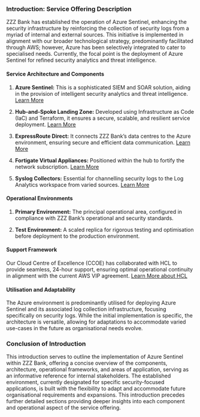 ### Introduction: Service Offering Description

ZZZ Bank has established the operation of Azure Sentinel, enhancing the security infrastructure by reinforcing the collection of security logs from a myriad of internal and external sources. This initiative is implemented in alignment with our broader technological strategy, predominantly facilitated through AWS; however, Azure has been selectively integrated to cater to specialised needs. Currently, the focal point is the deployment of Azure Sentinel for refined security analytics and threat intelligence.

#### Service Architecture and Components

1. **Azure Sentinel:** 
   This is a sophisticated SIEM and SOAR solution, aiding in the provision of intelligent security analytics and threat intelligence. 
   [Learn More](https://azure.microsoft.com/en-gb/services/azure-sentinel/)

2. **Hub-and-Spoke Landing Zone:** 
   Developed using Infrastructure as Code (IaC) and Terraform, it ensures a secure, scalable, and resilient service deployment. 
   [Learn More](https://docs.microsoft.com/en-gb/azure/cloud-adoption-framework/ready/landing-zone/)

3. **ExpressRoute Direct:** 
   It connects ZZZ Bank’s data centres to the Azure environment, ensuring secure and efficient data communication. 
   [Learn More](https://azure.microsoft.com/en-gb/services/expressroute/)

4. **Fortigate Virtual Appliances:** 
   Positioned within the hub to fortify the network subscription.
   [Learn More](https://www.fortinet.com/products/next-generation-firewall)

5. **Syslog Collectors:** 
   Essential for channelling security logs to the Log Analytics workspace from varied sources. 
   [Learn More](https://docs.microsoft.com/en-gb/azure/sentinel/connect-syslog)

#### Operational Environments

1. **Primary Environment:** 
   The principal operational area, configured in compliance with ZZZ Bank’s operational and security standards.

2. **Test Environment:** 
   A scaled replica for rigorous testing and optimisation before deployment to the production environment.

#### Support Framework

Our Cloud Centre of Excellence (CCOE) has collaborated with HCL to provide seamless, 24-hour support, ensuring optimal operational continuity in alignment with the current AWS VIP agreement. 
[Learn More about HCL](https://www.hcltech.com/)

#### Utilisation and Adaptability

The Azure environment is predominantly utilised for deploying Azure Sentinel and its associated log collection infrastructure, focusing specifically on security logs. While the initial implementation is specific, the architecture is versatile, allowing for adaptations to accommodate varied use-cases in the future as organisational needs evolve.

### Conclusion of Introduction

This introduction serves to outline the implementation of Azure Sentinel within ZZZ Bank, offering a concise overview of the components, architecture, operational frameworks, and areas of application, serving as an informative reference for internal stakeholders. The established environment, currently designated for specific security-focused applications, is built with the flexibility to adapt and accommodate future organisational requirements and expansions. This introduction precedes further detailed sections providing deeper insights into each component and operational aspect of the service offering.